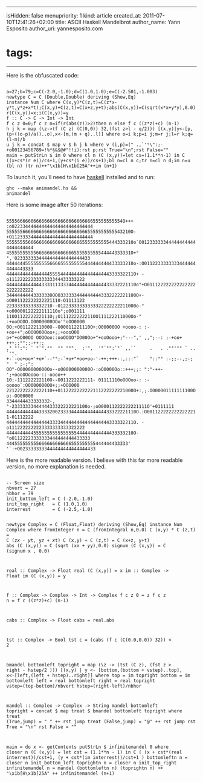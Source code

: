 -----
isHidden:       false
menupriority:   1
kind:           article
created_at:     2011-07-10T12:41:26+02:00
title: ASCII Haskell Mandelbrot
author_name: Yann Esposito
author_uri: yannesposito.com
# tags:
-----
Here is the obfuscated code:

<code class="zsh" file="animandel.hs">
a=27;b=79;c=C(-2.0,-1.0);d=C(1.0,1.0);e=C(-2.501,-1.003)
newtype C = C (Double,Double) deriving (Show,Eq)
instance Num C where C(x,y)*C(z,t)=C(z*x-y*t,y*z+x*t);C(x,y)+C(z,t)=C(x+z,y+t);abs(C(x,y))=C(sqrt(x*x+y*y),0.0)
r(C(x,y))=x;i(C(x,y))=y
f :: C -> C -> Int -> Int
f c z 0=0;f c z n=if(r(abs(z))>2)then n else f c ((z*z)+c) (n-1)
h j k = map (\z->(f (C z) (C(0,0)) 32,(fst z>l - q/2))) [(x,y)|y<-[p,(p+((o-p)/a))..o],x<-[m,(m + q)..l]] where o=i k;p=i j;m=r j;l=r k;q=(l-m)/b
u j k = concat $ map v $ h j k where v (i,p)=(" .,`'°\":;-+oO0123456789=!%*§&$@#"!!i):rst p;rst True="\n";rst False=""
main = putStrLn $ im 0 where cl n (C (x,y))=let cs=(1.1**n-1) in C ((x+cs*(r e))/cs+1,(y+cs*(i e))/cs+1);bl n=cl n c;tr n=cl n d;im n=u (bl n) (tr n)++"\x1b[H\x1b[25A"++im (n+1)
</code>

To launch it, you'll need to have [haskell](http://haskell.org) installed and to run:

<code class="zsh">ghc --make animandel.hs && animandel</code>

Here is some image after 50 iterations:

<code class="zsh">
5555666666666666666666666666666655555555554O+++ :o022334444444444444444444444444
5555556666666666666666666666665555555555543210O-+O112333344444444444444444444444
55555555666666666666666666665555555555444333210o`O012333333444444444444444444444
4555555555566666666666666555555555544444333331O+°°,'0233333334444444444444444433
44444445555555556666555555555444444444433333210o-:O01122333333334444444444443333
44444444444444445555444444444444444444333332211O+ -o1112222223333333344433333222
444444444444433331133334444444444444433332221110o"+O0111222222222222222222222222
34444444443333330OO03333334444444443332222221100O+-oO001122222222221110-O1111122
22333333333332210--01223333333333322222222211000o-°+o00000122222111110o°;o001111
11OO112222222111O;;O111222222211OO111122211000Oo-" :+ooOOOO.O0000000OOo'°oOO0000
0O;+O01122211000O--O00011221110O+;O00000OO +oooo-: :-+oo++";oOO0000Ooo+;;+oooO00
o+"+oO00OO OOOOoo::ooOOOO°OO00Oo+"+ooOooo+;°---",' ,,";--: ;-+oo+ +++;;°°;;-++:;
,° °':°: ` "`".°°  °° "°".  :'",  '°`°":`°` ,,``     .   . .°°'°° ` ..     `'°. 
+-`-oo+oo+'+o+`--°°;-`+o+"+oo+oo-'-++;+++-:,:::"`    °::°° :-;;--,;-; "  " ;-;":
OO"-O0000000000Oo--oO0000000000O-:oO0000Oo::+++;;: ":"-++-';+oooOOoooo-::-oooo++
10;-111222222110O--O011222222111- 01111110oOOOoo-: :-ooooo`:OO000000OO+;;+OOO000
22122222222222110++0112222222222111222222221000O+:,;.O000001111111100Oo:-OO00000
3344444433333332-,°-2333333344444433322222221100o-;oO00011222222221111O'+0111111
444444444444333320023333444444444444433322221110O.:O0011222222222222211-01112222
44444444444444443333444444444444444444333332211O. -o1112222222223333333333322222
44444444445555555555555555444444444444433333210O-"oO1122223333333444444444433333
444555555555666666666666555555555444444433333' '`:+O0233333333444444444444444433
</code>

Here is the more readable version. I believe with this far more readable version, no more explanation is needed.

<code class="zsh">
-- Screen size
nbvert = 27
nbhor = 79
init_bottom_left = C (-2.0,-1.0)
init_top_right   = C (1.0,1.0)
interrest        = C (-2.5,-1.0)

newtype Complex = C (Float,Float) deriving (Show,Eq)
instance Num Complex where
    fromInteger n     = C (fromIntegral n,0.0)
    C (x,y) * C (z,t) = C (z*x - y*t, y*z + x*t)
    C (x,y) + C (z,t) = C (x+z, y+t)
    abs (C (x,y))     = C (sqrt (x*x + y*y),0.0)
    signum (C (x,y))  = C (signum x , 0.0)

real :: Complex -> Float
real (C (x,y))    = x
im :: Complex -> Float
im   (C (x,y))    = y

f :: Complex -> Complex -> Int -> Complex
f c z 0 = z
f c z n = f c ((z*z)+c) (n-1) 

cabs :: Complex -> Float
cabs = real.abs

tst :: Complex -> Bool
tst c = (cabs (f c (C(0.0,0.0)) 32)) < 2

bmandel bottomleft topright = map (\z -> (tst (C z), (fst z > right - hstep/2 ))) [(x,y) | y <- [bottom,(bottom + vstep)..top], x<-[left,(left + hstep)..right]]
    where
        top = im topright
        bottom = im bottomleft
        left = real bottomleft
        right = real topright
        vstep=(top-bottom)/nbvert
        hstep=(right-left)/nbhor

mandel :: Complex -> Complex -> String
mandel bottomleft topright = concat $ map treat $ bmandel bottomleft topright
    where
        treat (True,jump) = " " ++ rst jump
        treat (False,jump) = "@" ++ rst  jump
        rst True = "\n"
        rst False = ""

main = do
    x <- getContents
    putStrLn $ infinitemandel 0
    where
        closer n (C (x,y)) = 
            let cst = (1.1**n - 1) in
                C ( (x + cst*(real interrest))/cst+1,
                    (y + cst*(im   interrest))/cst+1 )
        bottomleftn n = closer n init_bottom_left
        toprightn n   = closer n init_top_right
        infinitemandel n = mandel (bottomleftn n) (toprightn n) ++ "\x1b[H\x1b[25A" ++ infinitemandel (n+1)
</code>
